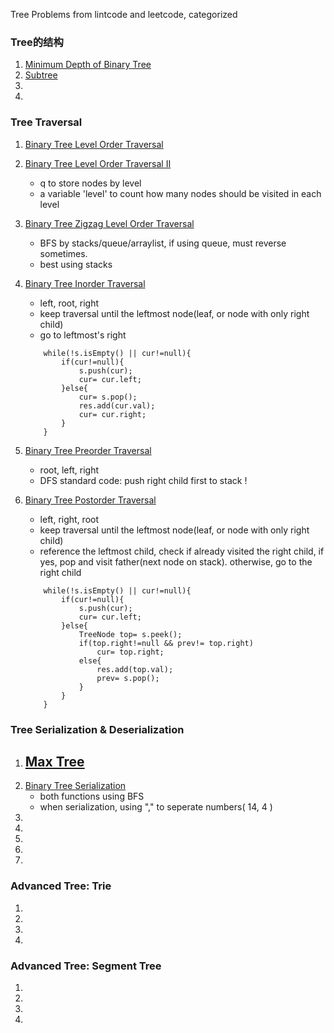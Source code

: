 Tree Problems from lintcode and leetcode, categorized 

### Tree的结构 
1. [Minimum Depth of Binary Tree](http://www.lintcode.com/en/problem/minimum-depth-of-binary-tree/)
2. [Subtree](http://www.lintcode.com/en/problem/subtree/)
3. []()
4. []()

### Tree Traversal
1. [Binary Tree Level Order Traversal]()
2. [Binary Tree Level Order Traversal II](http://www.lintcode.com/en/problem/binary-tree-level-order-traversal-ii/)
    - q to store nodes by level
    - a variable 'level' to count how many nodes should be visited in each level
3. [Binary Tree Zigzag Level Order Traversal](http://www.lintcode.com/en/problem/binary-tree-zigzag-level-order-traversal/)
    - BFS by stacks/queue/arraylist, if using queue, must reverse sometimes. 
    - best using stacks 
    
4. [Binary Tree Inorder Traversal](http://www.lintcode.com/en/problem/binary-tree-inorder-traversal/)
    - left, root, right
    - keep traversal until the leftmost node(leaf, or node with only right child)
    - go to leftmost's right
    ```
        while(!s.isEmpty() || cur!=null){
            if(cur!=null){
                s.push(cur);
                cur= cur.left;
            }else{
                cur= s.pop();
                res.add(cur.val);
                cur= cur.right;
            }
        }
    ```
5. [Binary Tree Preorder Traversal](http://www.lintcode.com/en/problem/binary-tree-preorder-traversal/)
    - root, left, right 
    - DFS standard code: push right child first to stack !
    
6. [Binary Tree Postorder Traversal](http://www.lintcode.com/en/problem/binary-tree-postorder-traversal/)
    - left, right, root
    - keep traversal until the leftmost node(leaf, or node with only right child)
    - reference the leftmost child, check if already visited the right child, if yes, pop and visit father(next node on stack). otherwise, go to the right child
    
    ```
        while(!s.isEmpty() || cur!=null){
            if(cur!=null){
                s.push(cur);
                cur= cur.left;
            }else{
                TreeNode top= s.peek();
                if(top.right!=null && prev!= top.right)
                    cur= top.right;
                else{
                    res.add(top.val);
                    prev= s.pop();
                }
            }
        }
    ```
### Tree Serialization & Deserialization
1. [Max Tree](http://www.lintcode.com/en/problem/max-tree/)
    -
2. [Binary Tree Serialization](http://www.lintcode.com/en/problem/binary-tree-serialization/)
    - both functions using BFS
    - when serialization, using "," to seperate numbers( 14, 4 )
3. []()
4. []()
2. []()
3. []()
4. []()

### Advanced Tree: Trie
1. []()
2. []()
3. []()
4. []()

### Advanced Tree: Segment Tree
1. []()
2. []()
3. []()
4. []()